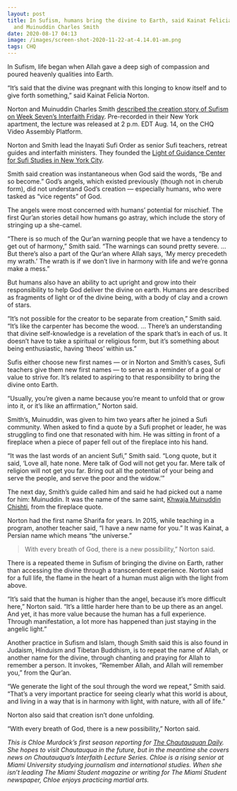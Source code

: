 ```yaml
---
layout: post
title: In Sufism, humans bring the divine to Earth, said Kainat Felicia Norton
  and Muinuddin Charles Smith
date: 2020-08-17 04:13
image: /images/screen-shot-2020-11-22-at-4.14.01-am.png
tags: CHQ
---
```

In Sufism, life began when Allah gave a deep sigh of compassion and poured heavenly qualities into Earth.

“It’s said that the divine was pregnant with this longing to know itself and to give forth something,” said Kainat Felicia Norton.

Norton and Muinuddin Charles Smith [described the creation story of Sufism on Week Seven’s Interfaith Friday](https://assembly.chq.org/the-science-of-us/videos/interfaith-friday-sufism). Pre-recorded in their New York apartment, the lecture was released at 2 p.m. EDT Aug. 14, on the CHQ Video Assembly Platform.

Norton and Smith lead the Inayati Sufi Order as senior Sufi teachers, retreat guides and interfaith ministers. They founded the [Light of Guidance Center for Sufi Studies in New York City](http://twoseasjoin.org/light/).

Smith said creation was instantaneous when God said the words, “Be and so become.” God’s angels, which existed previously (though not in cherub form), did not understand God’s creation — especially humans, who were tasked as “vice regents” of God. 

The angels were most concerned with humans’ potential for mischief. The first Qur’an stories detail how humans go astray, which include the story of stringing up a she-camel.

“There is so much of the Qur’an warning people that we have a tendency to get out of harmony,” Smith said. “The warnings can sound pretty severe. … But there’s also a part of the Qur’an where Allah says, ‘My mercy precedeth my wrath.’ The wrath is if we don’t live in harmony with life and we’re gonna make a mess.”

But humans also have an ability to act upright and grow into their responsibility to help God deliver the divine on earth. Humans are described as fragments of light or of the divine being, with a body of clay and a crown of stars.

“It’s not possible for the creator to be separate from creation,” Smith said. “It’s like the carpenter has become the wood. … There’s an understanding that divine self-knowledge is a revelation of the spark that’s in each of us. It doesn’t have to take a spiritual or religious form, but it’s something about being enthusiastic, having ‘theos’ within us.”

Sufis either choose new first names — or in Norton and Smith’s cases, Sufi teachers give them new first names — to serve as a reminder of a goal or value to strive for. It’s related to aspiring to that responsibility to bring the divine onto Earth.

“Usually, you’re given a name because you’re meant to unfold that or grow into it, or it’s like an affirmation,” Norton said.

Smith’s, Muinuddin, was given to him two years after he joined a Sufi community. When asked to find a quote by a Sufi prophet or leader, he was struggling to find one that resonated with him. He was sitting in front of a fireplace when a piece of paper fell out of the fireplace into his hand.

“It was the last words of an ancient Sufi,” Smith said. “Long quote, but it said, ‘Love all, hate none. Mere talk of God will not get you far. Mere talk of religion will not get you far. Bring out all the potential of your being and serve the people, and serve the poor and the widow.’”

The next day, Smith’s guide called him and said he had picked out a name for him: Muinuddin. It was the name of the same saint, [Khwaja Muinuddin Chishti](http://www.chishti.org/laahn.htm), from the fireplace quote.

Norton had the first name Sharifa for years. In 2015, while teaching in a program, another teacher said, “I have a new name for you.” It was Kainat, a Persian name which means “the universe.”

> With every breath of God, there is a new possibility,” Norton said.

There is a repeated theme in Sufism of bringing the divine on Earth, rather than accessing the divine through a transcendent experience. Norton said for a full life, the flame in the heart of a human must align with the light from above. 

“It’s said that the human is higher than the angel, because it’s more difficult here,” Norton said. “It’s a little harder here than to be up there as an angel. And yet, it has more value because the human has a full experience. Through manifestation, a lot more has happened than just staying in the angelic light.”

Another practice in Sufism and Islam, though Smith said this is also found in Judaism, Hinduism and Tibetan Buddhism, is to repeat the name of Allah, or another name for the divine, through chanting and praying for Allah to remember a person. It invokes, “Remember Allah, and Allah will remember you,” from the Qur’an.

“We generate the light of the soul through the word we repeat,” Smith said. “That’s a very important practice for seeing clearly what this world is about, and living in a way that is in harmony with light, with nature, with all of life.”

Norton also said that creation isn’t done unfolding.

“With every breath of God, there is a new possibility,” Norton said.

*This is Chloe Murdock’s first season reporting for [The Chautauquan Daily](https://chqdaily.com/author/cmurdock/). She hopes to visit Chautauqua in the future, but in the meantime she covers news on Chautauqua’s Interfaith Lecture Series. Chloe is a rising senior at Miami University studying journalism and international studies. When she isn’t leading The Miami Student magazine or writing for The Miami Student newspaper, Chloe enjoys practicing martial arts.*